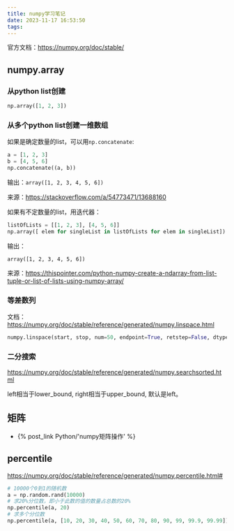 ```yaml
---
title: numpy学习笔记
date: 2023-11-17 16:53:50
tags:
---
```


官方文档：<https://numpy.org/doc/stable/>

## numpy.array

### 从python list创建

```python
np.array([1, 2, 3])
```

### 从多个python list创建一维数组

如果是确定数量的list，可以用`np.concatenate`:

```python
a = [1, 2, 3]
b = [4, 5, 6]
np.concatenate((a, b))
```

输出：`array([1, 2, 3, 4, 5, 6])`

来源：<https://stackoverflow.com/a/54773471/13688160>

如果有不定数量的list，用迭代器：

```python
listOfLists = [[1, 2, 3], [4, 5, 6]]
np.array([ elem for singleList in listOfLists for elem in singleList])
```

输出：

```text
array([1, 2, 3, 4, 5, 6])
```

来源：<https://thispointer.com/python-numpy-create-a-ndarray-from-list-tuple-or-list-of-lists-using-numpy-array/>

### 等差数列

文档：<https://numpy.org/doc/stable/reference/generated/numpy.linspace.html>

```py
numpy.linspace(start, stop, num=50, endpoint=True, retstep=False, dtype=None, axis=0)
```

### 二分搜索

<https://numpy.org/doc/stable/reference/generated/numpy.searchsorted.html>

left相当于lower_bound, right相当于upper_bound, 默认是left。

## 矩阵

- {% post_link Python/'numpy矩阵操作' %}

## percentile

<https://numpy.org/doc/stable/reference/generated/numpy.percentile.html#>

```py
# 10000个0到1的随机数
a = np.random.rand(10000)
# 求20%分位数，即小于此数的值的数量占总数的20%
np.percentile(a, 20)
# 求多个分位数
np.percentile(a, [10, 20, 30, 40, 50, 60, 70, 80, 90, 99, 99.9, 99.99])
```
